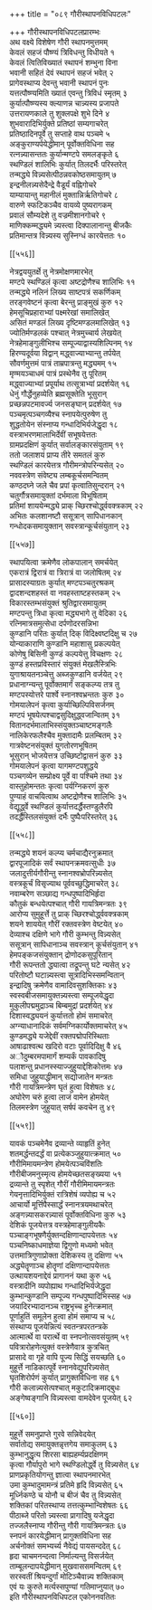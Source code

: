 +++
title = "०८९ गौरीस्थापनविधिपटलः"

+++
गौरीस्थापनविधिपटलप्रारम्भः  
अथ वक्ष्ये विशेषेण गौरी स्थापनमुत्तमम्  
केवलं सहजं पौष्ण्यं त्रिविधन्तु विधीयते १  
केवलं त्वितिविख्यातं स्थापनं शम्भुना विना  
भवानी सहितं देवं स्थापनं सहजं भवेत् २  
प्रागेवस्थाप्य देवन्तु भवानी स्थापनं पुनः  
यत्तत्पौष्ण्यमिति ख्यातं एवन्तु त्रिविधं स्मृतम् ३  
कुर्यात्पौष्ण्यस्य क्ल्याणन्न चान्न्यस्य प्रजापते  
उत्तरायणकाले तु शुक्लपक्षे शुभे दिने ४  
शुभवारादिभिर्युक्ते प्रतिष्ठां सम्यगाचरेत्  
प्रतिष्ठादिनपूर्वे तु सप्ताहे वाथ पञ्चमे ५  
अङ्कुराण्यर्पयेद्धीमान् पूर्वोक्तविधिना सह  
रत्नन्न्यासन्ततः कुर्यान्मण्टपे समलङ्कृते ६  
स्थण्डिलं शालिभिः कुर्यात् तिलदर्भैः परिस्तरेत्  
तन्मद्ध्ये विन्न्यसेत्पीठन्नवकोष्ठसमायुतम् ७  
इन्द्रनीलन्न्यसेदैन्द्रे वैडूर्यं वह्निगोचरे  
याम्यायान्तु महानीलं मुक्तान्निर्ऋतिगोचरे ८  
वारुणे स्फटिकञ्चैव वायव्ये पुष्यरागकम्  
प्रवालं सौम्यदेशे तु वज्रमीशानगोचरे ९  
माणिक्कम्मद्ध्यमे न्न्यस्त्वा दिक्पालानान्तु बीजकैः  
प्रतिमान्तत्र विन्न्यस्य सुस्निग्धं कारयेत्ततः १०  

[[५५६]]  

नेत्रद्वययुतर्क्षे तु नेत्रमोक्षणमारभेत्  
मण्टपे स्थण्डिलं कृत्वा अष्टद्रोणैश्च शालिभिः ११  
तन्मद्ध्ये नलिनं लिख्य साष्टपत्रं सकर्णिकम्  
तरङ्गवेष्टनं कृत्वा बेरन्तु प्राङ्मुखं कुरु १२  
हेमसूचिप्रहाराभ्यां पक्ष्मरेखां समालिखेत्  
असितं मण्डलं लिख्य दृष्टिमण्डलमालिखेत् १३  
ज्योतिर्मण्डलकं पश्चात् नेत्रमुच्चार्य लेखयेत्  
नेत्रहेमाङ्गुलीभिश्च सम्पूज्याद्वास्यशिल्पिनम् १४  
हिरण्यदूर्वया विद्वान् मद्ध्वाज्याभ्यान्तु तर्पयेत्  
सौवर्णमुत्तमं पात्रं ताम्रपात्रन्तु मद्ध्यमम् १५  
मृण्मयञ्चाधमं पात्रं प्रस्थेनैव तु पूरितम्  
मद्ध्वाज्याभ्यां प्रपूर्याथ तत्सूत्राभ्यां प्रदर्शयेत् १६  
धेनुं गौर्द्धेनुहव्येति ब्रह्मसूक्तेति भूसुरान्  
प्रच्छन्नपटमावर्ज्य जनसङ्घान् प्रदर्शयेत् १७  
पञ्चमृत्पञ्चगव्यैश्च स्नापयेत्पुरुषेण तु  
शुद्धतोयेन संस्नाप्य गन्धादिभिर्यजेद्धृदा १८  
वस्त्राभरणमालाभिर्देवीं सभूषयेत्ततः  
ग्रामप्रदक्षिणं कुर्यात् सर्वालङ्कारसंयुताम् १९  
ततो जलाशयं प्राप्य तीरे समतलं कुरु  
स्थण्डिलं कारयेत्तत्र गौरीमन्त्रोपरिन्यसेत् २०  
नववस्त्रेण संवेष्ट्य लम्बकूर्चसमन्वितम्  
कण्ठदघ्ने जले चैव प्रपां कृत्वातिसुन्दरान् २१  
चतुर्गौत्रसमायुक्तां दर्भमाला विभूषिताम्  
प्रतिमां शाययेन्मद्ध्ये प्राक् च्छिरश्चोर्द्ध्ववक्त्रकाम् २२  
अभितः कलशानष्टौ ससूत्रान् सापिधानकान्  
गन्धोदकसमायुक्तान् सवस्त्रान्कूर्चसंयुतान् २३  

[[५५७]]  

स्थापयित्वा क्रमेणैव लोकपालान् समर्चयेत्  
एकरात्रं द्विरात्रं वा त्रिरात्रं वा जलोषितम् २४  
प्रासादस्याग्रतः कुर्यात् मण्टपञ्चतुरश्रकम्  
द्वादशन्दशहस्तं वा नवहस्ताष्टहस्तकम् २५  
विकारस्तम्भसंयुक्तं श्रुतिद्वारसमायुतम्  
मण्टपन्तु त्रिधा कृत्वा मद्ध्यभागे तु वेदिका २६  
रत्निमात्रसमुत्सेधा दर्पणोदरसन्निभा  
कुण्डानि परितः कुर्यात् दिक् विदिक्ष्वष्टदिक्षु च २७  
योन्याकाराणि कुण्डानि महाशासु प्रकल्पयेत्  
कोणेषु बिसिनी कुण्डं कल्पयेत्तु विचक्षणः २८  
कुण्डं हस्तप्रविस्तारं संयुक्तं मेखलैस्त्रिभिः  
युगाश्रायतनञ्चेत्तु अब्जकुण्डानि वर्जयेत् २९  
प्रधानाग्न्यन्तु पूर्वोक्तमार्गं सङ्कल्प्य तत्र तु  
मण्टपस्योत्तरे पार्श्वे स्नानश्वभ्रन्ततः कुरु ३०  
गोमयालेपनं कृत्वा कुर्याच्छिल्पिविसर्जनम्  
मण्टपं भूषयेत्पश्चाद्वसुदिक्षुद्ध्वजान्वितम् ३१  
वितानदर्भमालाभिस्संयुक्तञ्चाष्टमङ्गलैः  
नालिकेरफलैश्चैव मुक्तादामैः प्रलम्बितम् ३२  
गात्रवेष्टनसंयुक्तं युगतोरणभूषितम्  
भूसुरान् भोजयेत्तत्र उच्छिष्टोद्वासनं कुरु ३३  
गोमयालेपनं कृत्वा यागमण्टपशुद्धये  
पञ्चगव्येन सम्प्रोक्ष्य पूर्वे वा पश्चिमे तथा ३४  
वास्तुहोमन्ततः कृत्वा पर्यग्निकरणं कुरु  
पुण्याहं वाचयित्वाथ अष्टद्रोणैश्च शालिभिः ३५  
वेद्यूर्द्ध्वे स्थण्डिलं कुर्यात्तदर्द्धैस्तण्डुलैरपि  
तदर्द्धैस्तिलसंयुक्तं दर्भैः पुष्पैःपरिस्तरेत् ३६  

[[५५८]]  

तन्मद्ध्ये शयनं कल्प्य चर्मचाद्यैरनुक्रमात्  
द्वारपूजादिकं सर्वं स्थापनक्रमवत्सुधीः ३७  
जलादुत्तीर्यगौरीन्तु स्नानश्वभ्रोपरिन्न्यसेत्  
वस्त्रकूर्चं विसृज्याथ पूर्ववच्छुद्धिमाचरेत् ३८  
नवाम्बरेण सञ्छाद्य गन्धपुष्पादिभिर्हृदा  
कौतुकं बन्धयेत्पश्चात् गौरी गायत्रिमन्त्रतः ३९  
आरोप्य सुमुहूर्त्ते तु प्राक् च्छिरश्चोर्द्ध्ववक्त्रकाम्  
शयने शाययेत् गौरीं रक्तवस्त्रेण वेष्टयेत् ४०  
देव्याश्च दक्षिणे भागे गौरी कुम्भन्तु विन्न्यसेत्  
ससूत्रान् सापिधानाञ्च सवस्त्रान् कूर्चसंयुतान् ४१  
हेमपङ्कजसंयुक्तान् द्रोणोदकसुपूरितान्  
गौरी रूपन्ततो द्ध्यात्वा तद्रूपन्तु घटे न्यसेत् ४२  
परितोष्टौ घटान्न्यस्त्वा सूत्रादिभिस्समन्वितान्  
इन्द्रादिषु क्रमेणैव वामादिवसुशक्तिकाः ४३  
स्वस्वबीजसमायुक्तन्न्यस्त्वा सम्पूजयेद्धृदा  
मुकुलीपद्ममुद्राञ्च बिम्बमुद्रां प्रदर्शयेत् ४४  
दिशास्वद्ध्ययनं कुर्यात्ततो होमं समाचरेत्  
अग्न्याधानादिकं सर्वमग्निकार्योक्तमाचरेत् ४५  
कुण्डमद्ध्ये यजेद्देवीं रक्तपद्मोपरिस्थिताः  
आषाढाश्वत्थ खदिरो वटाः पूर्वादिदिक्षु वै ४६  
अौदुम्बरमपामार्गं शम्यर्कं पावकादिषु  
पलाशन्तु प्रधानस्स्याज्जुहुयाद्देशिकोत्तमः ४७  
समिधा जुहुयाद्धीमान् सद्योजातेन मन्त्रतः  
गौरी गायत्रिमन्त्रेण घृतं हुत्वा विशेषतः ४८  
अघोरेण चरुं हुत्वा लाजं वामेन होमयेत्  
तिलमस्त्रेण जुहुयात् सर्षपं कवचेन तु ४९  

[[५५९]]  

यावकं पञ्चमेनैव द्रव्यान्ते व्याहृतिं हुनेत्  
शतमर्द्धन्तदर्द्धं वा प्रत्येकञ्जुहुयात्क्रमात् ५०  
गौरीमिमायमन्त्रेण होमयेत्पञ्चविंशतिः  
गौरीबीजमनुस्मृत्य होमयेच्छतसङ्ख्यया ५१  
द्रव्यान्ते तु स्पृशेत् गौरीं गौरीमिमायमन्त्रतः  
गेयनृत्तादिभिर्युक्तं रात्रिशेषं व्यपोह्य च ५२  
आचार्यो मूर्त्तिपैस्सार्द्धं स्नानत्रयमथाचरेत्  
अङ्गन्न्यासकरन्न्यासं पूर्वोक्तविधिना कुरु ५३  
देशिकं पूजयेत्तत्र वस्त्रहेमाङ्गुलीयकैः  
पञ्चाङ्गभूषणैर्युक्तन्दक्षिणान्दापयेत्ततः ५४  
पञ्चनिष्काधमाज्ञेया द्विगुणो मध्यमो भवेत्  
उत्तमात्रिगुणाप्रोक्ता देशिकस्य तु दक्षिणा ५५  
अद्ध्येतॄणाञ्च होतॄणां दक्षिणान्दापयेत्ततः  
उत्थायशयनाद्देवं प्रागाननं यथा कुरु ५६  
वस्त्रादीनि व्यपोह्याथ गन्धादिभिर्यजेद्धृदा  
कुम्भान्कुण्डानि सम्पूज्य गन्धपुष्पादिभिस्सह ५७  
जयादिरभ्यादानञ्च राष्ट्रभृच्च हुनेत्क्रमात्  
पूर्णाहुतिं समूलेन हुत्वा होमं समाप्य च ५८  
संस्थाप्य पूजयेन्नित्यं स्वतन्त्रपरतन्त्रके  
आत्मार्त्थे वा परार्त्थे वा स्नपनोत्सवसंयुतम् ५९  
पवित्रारोहणेत्युक्तं वस्त्रेणैवात्र कुत्रचित्  
प्रासादे वा गृहे वापि पूज्य सिद्धिं सयच्छति ६०  
मुहूर्त्ते नाडिकात्पूर्वे स्नानवेद्युपरिन्न्यसेत्  
घृतशिरोर्पणं कुर्यात् प्रागुक्तविधिना सह ६१  
गौरी कलान्न्यसेत्पश्चात् मकुटादिक्रमाद्बुधः  
अङ्गेष्वङ्गानि विन्न्यस्त्वा वामदेवेन पूजयेत् ६२  

[[५६०]]  

मुहूर्त्ते समनुप्राप्ते गुरवे सन्निवेदयेत्  
सर्वातोद्य समायुक्तन्नृत्तगेय समाकुलम् ६३  
कुम्भानुद्धृत्य शिरसा बाह्यहर्म्यप्रदक्षिणम्  
कृत्वा गौर्यापुरो भागे स्थण्डिलोर्द्ध्वे तु विन्न्यसेत् ६४  
प्राणप्रकृतियोगन्तु ज्ञात्वा स्थापनमारभेत्  
उमा कुम्भादुमामन्त्रं प्रतिमे हृदि विन्न्यसेत् ६५  
मूर्ध्निकण्ठे च योनौ च बीजं चैव तु विन्न्यसेत्  
शक्तिकां परितस्थाप्य तत्तत्कुम्भान्विशेषतः ६६  
पीठाब्जे परितो न्न्यस्त्वा प्रागादिषु यजेद्धृदा  
तज्जलैस्नाप्य गौरीन्तु गौरी गायत्रिमन्त्रतः ६७  
स्नपनं कारयेद्धीमान् प्रागुक्तविधिना सह  
अर्चनोक्तं समभ्यर्च्य नैवेद्यं पायसन्ददेत् ६८  
हृदा चाचमनन्दत्वा निर्माल्यन्तु विसर्जयेत्  
ताम्बूलन्दापयेद्धीमान् मुखवाससमन्वितम् ६९  
सरस्वतीं श्रियन्दुर्गां मोटिञ्चैवान्न्य शक्तिकाम्  
एवं यः कुरुते मर्त्यस्सपुण्यां गतिमाप्नुयात् ७०  
इति गौरीस्थापनविधिपटल एकोननवतितः  
